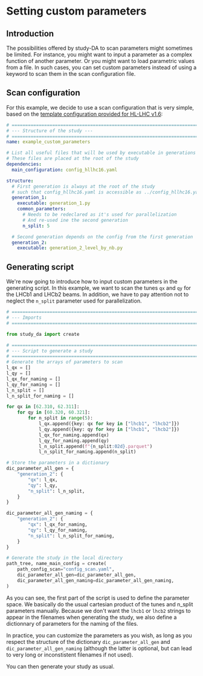 # Setting custom parameters

## Introduction

The possibilities offered by study-DA to scan parameters might sometimes be limited. For instance, you might want to input a parameter as a complex function of another parameter. Or you might want to load parametric values from a file. In such cases, you can set custom parameters instead of using a keyword to scan them in the scan configuration file.

## Scan configuration

For this example, we decide to use a scan configuration that is very simple, based on the [template configuration provided for HL-LHC v1.6](../../template_files/configurations/config_hllhc16.md):

```yaml title="config_scan.yaml"
# ==================================================================================================
# --- Structure of the study ---
# ==================================================================================================
name: example_custom_parameters

# List all useful files that will be used by executable in generations below
# These files are placed at the root of the study
dependencies:
  main_configuration: config_hllhc16.yaml

structure:
  # First generation is always at the root of the study
  # such that config_hllhc16.yaml is accessible as ../config_hllhc16.yaml
  generation_1:
    executable: generation_1.py
    common_parameters:
      # Needs to be redeclared as it's used for parallelization
      # And re-used ine the second generation
      n_split: 5

  # Second generation depends on the config from the first generation
  generation_2:
    executable: generation_2_level_by_nb.py
```

## Generating script

We're now going to introduce how to input custom parameters in the generating script. In this example, we want to scan the tunes `qx` and `qy` for the LHCb1 and LHCb2 beams. In addition, we have to pay attention not to neglect the `n_split` parameter used for parallelization.

```python title="custom_parameters.py"
# ==================================================================================================
# --- Imports
# ==================================================================================================

from study_da import create

# ==================================================================================================
# --- Script to generate a study
# ==================================================================================================
# Generate the arrays of parameters to scan
l_qx = []
l_qy = []
l_qx_for_naming = []
l_qy_for_naming = []
l_n_split = []
l_n_split_for_naming = []

for qx in [62.310, 62.311]:
    for qy in [60.320, 60.321]:
        for n_split in range(5):
            l_qx.append({key: qx for key in ["lhcb1", "lhcb2"]})
            l_qy.append({key: qy for key in ["lhcb1", "lhcb2"]})
            l_qx_for_naming.append(qx)
            l_qy_for_naming.append(qy)
            l_n_split.append(f"{n_split:02d}.parquet")
            l_n_split_for_naming.append(n_split)

# Store the parameters in a dictionary
dic_parameter_all_gen = {
    "generation_2": {
        "qx": l_qx,
        "qy": l_qy,
        "n_split": l_n_split,
    }
}

dic_parameter_all_gen_naming = {
    "generation_2": {
        "qx": l_qx_for_naming,
        "qy": l_qy_for_naming,
        "n_split": l_n_split_for_naming,
    }
}

# Generate the study in the local directory
path_tree, name_main_config = create(
    path_config_scan="config_scan.yaml",
    dic_parameter_all_gen=dic_parameter_all_gen,
    dic_parameter_all_gen_naming=dic_parameter_all_gen_naming,
)

```

As you can see, the first part of the script is used to define the parameter space. We basically do the usual cartesian product of the tunes and n_split parameters manually. Because we don't want the `lhcb1` or `lhcb2` strings to appear in the filenames when generating the study, we also define a dictionnary of parameters for the naming of the files.

In practice, you can customize the parameters as you wish, as long as you respect the structure of the dictionary `dic_parameter_all_gen` and `dic_parameter_all_gen_naming` (although the latter is optional, but can lead to very long or inconstistent filenames if not used).

You can then generate your study as usual.
